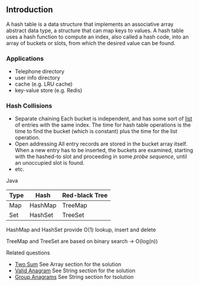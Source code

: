 ## Introduction

A hash table is a data structure that implements an associative array abstract data type, a structure that can map keys to values. A hash table uses a hash function to compute an index, also called a hash code, into an array of buckets or slots, from which the desired value can be found.

### Applications

* Telephone directory
* user info directory
* cache (e.g. LRU cache)
* key-value store (e.g. Redis)

### Hash Collisions

* Separate chaining
  Each bucket is independent, and has some sort of [list](https://en.wikipedia.org/wiki/List_(abstract_data_type)) of entries with the same index. The time for hash table operations is the time to find the bucket (which is constant) plus the time for the list operation.
* Open addressing
  All entry records are stored in the bucket array itself. When a new entry has to be inserted, the buckets are examined, starting with the hashed-to slot and proceeding in some *probe sequence*, until an unoccupied slot is found. 
* etc.

Java

| Type | Hash    | Red-black Tree |
| ---- | ------- | -------------- |
| Map  | HashMap | TreeMap        |
| Set  | HashSet | TreeSet        |

HashMap and HashSet provide O(1) lookup, insert and delete

TreeMap and TreeSet are based on binary search -> O(log(n))

Related questions 

* [Two Sum](https://leetcode.com/problems/two-sum/) See Array section for the solution
* [Valid Anagram](https://leetcode.com/problems/valid-anagram/) See String section for the solution
* [Group Anagrams](https://leetcode.com/problems/group-anagrams)  See String section for tsolution
